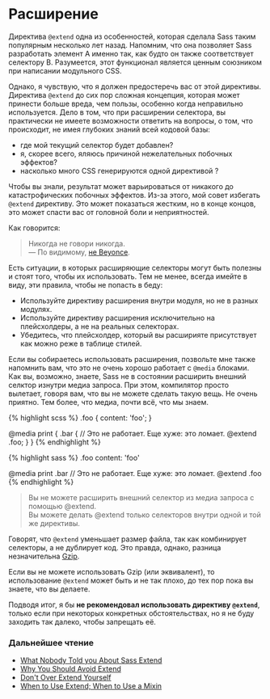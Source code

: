 
# Расширение

Директива `@extend` одна из особенностей, которая сделала Sass таким популярным несколько лет назад. Напомним, что она позволяет Sass разработать элемент A именно так, как будто он также соответствует селектору B. Разумеется, этот функционал является ценным союзником при написании модульного CSS.

Однако, я чувствую, что я должен предостеречь вас от этой директивы. Директива `@extend` до сих пор сложная концепция, которая может принести больше вреда, чем пользы, особенно когда неправильно используется. Дело в том, что при расширении селектора, вы практически не имеете возможности ответить на вопросы, о том, что происходит, не имея глубоких знаний всей кодовой базы:

* где мой текущий селектор будет добавлен?
* я, скорее всего, яляюсь причиной нежелательных побочных эффектов?
* насколько много CSS генерируются одной директивой ?

Чтобы вы знали, результат может варьироваться от никакого до катастрофических побочных эффектов. Из-за этого, мой совет избегать `@extend` директиву. Это может показаться жестким, но в конце концов, это может спасти вас от головной боли и неприятностей.

Как говорится:

> Никогда не говори никогда.<br>
> &mdash; По видимому, [не Beyonce](https://github.com/HugoGiraudel/sass-guidelines/issues/31#issuecomment-69112419).

Есть ситуации, в которых расширяющие селекторы могут быть полезны и стоят того, чтобы их использовать. Тем не менее, всегда имейте в виду, эти правила, чтобы не попасть в беду:

* Используйте директиву расширения внутри модуля, но не в разных модулях.
* Используйте директиву расширения исключительно на плейсхолдеры, а не на реальных селекторах.
* Убедитесь, что плейсхолдер, который вы расширияте присутствует как можно реже в таблице стилей.

Если вы собираетесь использовать расширения, позвольте мне также напомнить вам, что это не очень хорошо работает с `@media` блоками. Как вы, возможно, знаете, Sass не в состоянии расширить внешний селктор изнутри медиа запроса. При этом, компилятор просто вылетает, говоря вам, что вы не можете сделать такую вещь. Не очень приятно. Тем более, что медиа, почти всё, что мы знаем.

<div class="code-block">
  <div class="code-block__wrapper" data-syntax="scss">
{% highlight scss %}
.foo {
  content: 'foo';
}

@media print {
  .bar {
    // Это не работает. Еще хуже: это ломает.
    @extend .foo;
  }
}
{% endhighlight %}
  </div>
  <div class="code-block__wrapper" data-syntax="sass">
{% highlight sass %}
.foo
  content: 'foo'

@media print
  .bar
    // Это не работает. Еще хуже: это ломает.
    @extend .foo
{% endhighlight %}
  </div>
</div>

> Вы не можете расширить внешний селектор из медиа запроса с помощью @extend.<br>
> Вы можете делать @extend только селекторов внутри одной и той же директивы.

<div class="note">
  <p>Говорят, что <code>@extend</code> уменьшает размер файла, так как комбинирует селекторы, а не дублирует код. Это правда, однако, разница незначительна <a href="http://en.wikipedia.org/wiki/Gzip">Gzip</a>.</p>
  <p>Если вы не можете использовать Gzip (или эквивалент), то использование <code>@extend</code> может быть и не так плохо, до тех пор пока вы знаете, что вы делаете.</p>
</div>

Подводя итог, я бы **не рекомендовал использовать директиву `@extend`**, только если при некоторых конкретных обстоятельствах, но я не буду заходить так далеко, чтобы запрещать её.


### Дальнейшее чтение

* [What Nobody Told you About Sass Extend](http://www.sitepoint.com/sass-extend-nobody-told-you/)
* [Why You Should Avoid Extend](http://www.sitepoint.com/avoid-sass-extend/)
* [Don't Over Extend Yourself](http://pressupinc.com/blog/2014/11/dont-overextend-yourself-in-sass/)
* [When to Use Extend; When to Use a Mixin](http://csswizardry.com/2014/11/when-to-use-extend-when-to-use-a-mixin/)

